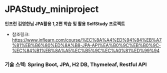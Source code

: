 # JPAStudy_miniproject

**인프런 김영한님 JPA활용 1,2편 학습 및 활용 SelfStudy 프로젝트**
* 참조링크: <https://www.inflearn.com/course/%EC%8A%A4%ED%94%84%EB%A7%81%EB%B6%80%ED%8A%B8-JPA-API%EA%B0%9C%EB%B0%9C-%EC%84%B1%EB%8A%A5%EC%B5%9C%EC%A0%81%ED%99%94>

### 기술 스텍: Spring Boot, JPA, H2 DB, Thymeleaf, Restful API
